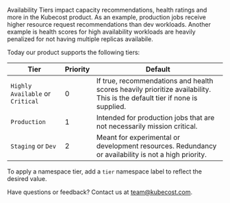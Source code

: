 Availability Tiers impact capacity recommendations, health ratings and more in the Kubecost product. As an example, production jobs receive higher resource request recommendations than dev workloads. Another example is health scores for high availability workloads are heavily penalized for not having multiple replicas availabile. 

Today our product supports the following tiers:


Tier | Priority | Default
--------- | ----------- | -------
`Highly Available` or `Critical` | 0 | If true, recommendations and health scores heavily prioritize availability. This is the default tier if none is supplied. 
`Production` | 1 | Intended for production jobs that are not necessarily mission critical.
`Staging` or `Dev` | 2 | Meant for experimental or development resources. Redundancy or availability is not a high priority. 

To apply a namespace tier, add a `tier` namespace label to reflect the desired value. 

Have questions or feedback? Contact us at <team@kubecost.com>.
